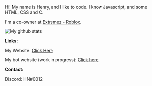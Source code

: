 Hi! My name is Henry, and I like to code. I know Javascript, and some HTML, CSS and C.



I'm a co-owner at [Extremez - Roblox](https://www.youtube.com/channel/UCFsgCD5Vk_RIzo0WXNxA4HQ).

![My github stats](https://github-readme-stats.vercel.app/api?username=hng12&show_icons=true&theme=tokyonight)

**Links:**

My Website: [Click Here](https://henry12.me)

My bot website (work in progress): [Click here](https://wisemanbot.tk)

**Contact:**

Discord: HN#0012

